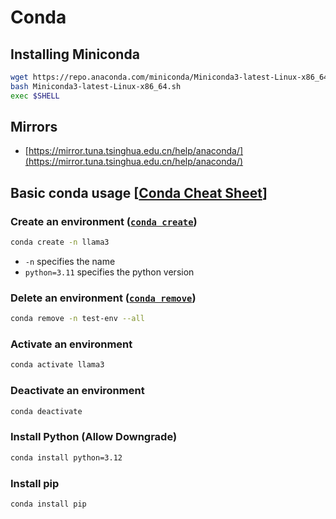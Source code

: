 # Conda

## Installing Miniconda

```sh
wget https://repo.anaconda.com/miniconda/Miniconda3-latest-Linux-x86_64.sh # or use mirrors
bash Miniconda3-latest-Linux-x86_64.sh
exec $SHELL
```

## Mirrors

* [https://mirror.tuna.tsinghua.edu.cn/help/anaconda/](https://mirror.tuna.tsinghua.edu.cn/help/anaconda/)

## Basic conda usage [[Conda Cheat Sheet](https://docs.conda.io/projects/conda/en/4.6.0/_downloads/52a95608c49671267e40c689e0bc00ca/conda-cheatsheet.pdf)]

### Create an environment ([`conda create`](https://docs.conda.io/projects/conda/en/latest/commands/create.html))

```sh
conda create -n llama3
```

* `-n` specifies the name
* `python=3.11` specifies the python version

### Delete an environment ([`conda remove`](https://docs.conda.io/projects/conda/en/latest/commands/remove.html))

```sh
conda remove -n test-env --all
```

### Activate an environment

```sh
conda activate llama3
```

### Deactivate an environment

```sh
conda deactivate
```

### Install Python (Allow Downgrade)

```sh
conda install python=3.12
```

### Install pip

```sh
conda install pip
```
